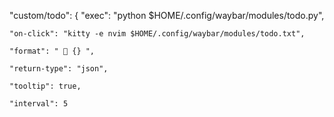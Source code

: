 "custom/todo": {
    "exec": "python $HOME/.config/waybar/modules/todo.py",

    "on-click": "kitty -e nvim $HOME/.config/waybar/modules/todo.txt",

    "format": "  {} ",

    "return-type": "json",

    "tooltip": true,

    "interval": 5
